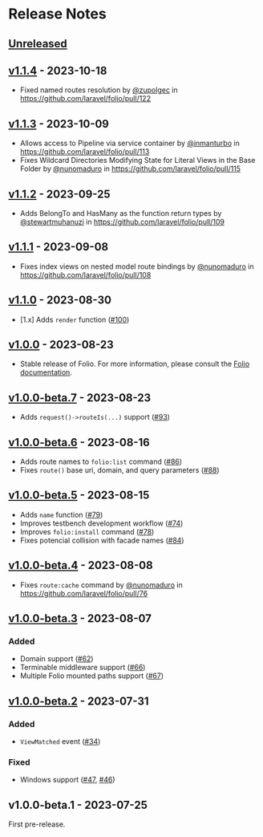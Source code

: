 # Release Notes

## [Unreleased](https://github.com/laravel/folio/compare/v1.1.4...master)

## [v1.1.4](https://github.com/laravel/folio/compare/v1.1.3...v1.1.4) - 2023-10-18

- Fixed named routes resolution by [@zupolgec](https://github.com/zupolgec) in https://github.com/laravel/folio/pull/122

## [v1.1.3](https://github.com/laravel/folio/compare/v1.1.2...v1.1.3) - 2023-10-09

- Allows access to Pipeline via service container by [@inmanturbo](https://github.com/inmanturbo) in https://github.com/laravel/folio/pull/113
- Fixes Wildcard Directories Modifying State for Literal Views in the Base Folder by [@nunomaduro](https://github.com/nunomaduro) in https://github.com/laravel/folio/pull/115

## [v1.1.2](https://github.com/laravel/folio/compare/v1.1.1...v1.1.2) - 2023-09-25

- Adds BelongTo and HasMany as the function return types by [@stewartmuhanuzi](https://github.com/stewartmuhanuzi) in https://github.com/laravel/folio/pull/109

## [v1.1.1](https://github.com/laravel/folio/compare/v1.1.0...v1.1.1) - 2023-09-08

- Fixes index views on nested model route bindings by [@nunomaduro](https://github.com/nunomaduro) in https://github.com/laravel/folio/pull/108

## [v1.1.0](https://github.com/laravel/folio/compare/v1.0.0...v1.1.0) - 2023-08-30

- [1.x] Adds `render` function ([#100](https://github.com/laravel/folio/pull/100))

## [v1.0.0](https://github.com/laravel/folio/compare/v1.0.0-beta.7...v1.0.0) - 2023-08-23

- Stable release of Folio. For more information, please consult the [Folio documentation](https://laravel.com/docs/folio).

## [v1.0.0-beta.7](https://github.com/laravel/folio/compare/v1.0.0-beta.6...v1.0.0-beta.7) - 2023-08-23

- Adds `request()->routeIs(...)` support ([#93](https://github.com/laravel/folio/pull/93))

## [v1.0.0-beta.6](https://github.com/laravel/folio/compare/v1.0.0-beta.5...v1.0.0-beta.6) - 2023-08-16

- Adds route names to `folio:list` command ([#86](https://github.com/laravel/folio/pull/86))
- Fixes `route()` base uri, domain, and query parameters ([#88](https://github.com/laravel/folio/pull/88))

## [v1.0.0-beta.5](https://github.com/laravel/folio/compare/v1.0.0-beta.4...v1.0.0-beta.5) - 2023-08-15

- Adds `name` function ([#79](https://github.com/laravel/folio/pull/79))
- Improves testbench development workflow ([#74](https://github.com/laravel/folio/pull/74))
- Improves `folio:install` command ([#78](https://github.com/laravel/folio/pull/78))
- Fixes potencial collision with facade names ([#84](https://github.com/laravel/folio/pull/84))

## [v1.0.0-beta.4](https://github.com/laravel/folio/compare/v1.0.0-beta.3...v1.0.0-beta.4) - 2023-08-08

- Fixes `route:cache` command by [@nunomaduro](https://github.com/nunomaduro) in https://github.com/laravel/folio/pull/76

## [v1.0.0-beta.3](https://github.com/laravel/folio/compare/v1.0.0-beta.2...v1.0.0-beta.3) - 2023-08-07

### Added

- Domain support ([#62](https://github.com/laravel/folio/pull/62))
- Terminable middleware support ([#66](https://github.com/laravel/folio/pull/66))
- Multiple Folio mounted paths support ([#67](https://github.com/laravel/folio/pull/67))

## [v1.0.0-beta.2](https://github.com/laravel/folio/compare/v1.0.0-beta.1...v1.0.0-beta.2) - 2023-07-31

### Added

- `ViewMatched` event ([#34](https://github.com/laravel/folio/pull/34))

### Fixed

- Windows support ([#47](https://github.com/laravel/folio/pull/47), [#46](https://github.com/laravel/folio/pull/46))

## v1.0.0-beta.1 - 2023-07-25

First pre-release.
